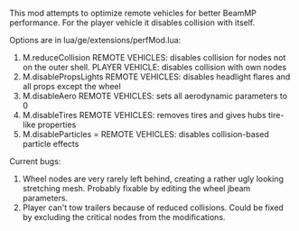 This mod attempts to optimize remote vehicles for better BeamMP performance. For the player vehicle it disables collision with itself.

Options are in lua/ge/extensions/perfMod.lua:

1. M.reduceCollision REMOTE VEHICLES: disables collision for nodes not on the outer shell. PLAYER VEHICLE: disables collision with own nodes
2. M.disablePropsLights REMOTE VEHICLES: disables headlight flares and all props except the wheel
3. M.disableAero REMOTE VEHICLES: sets all aerodynamic parameters to 0
4. M.disableTires REMOTE VEHICLES: removes tires and gives hubs tire-like properties
5. M.disableParticles = REMOTE VEHICLES: disables collision-based particle effects

Current bugs: 
1. Wheel nodes are very rarely left behind, creating a rather ugly looking stretching mesh. Probably fixable by editing the wheel jbeam parameters.
2. Player can't tow trailers because of reduced collisions. Could be fixed by excluding the critical nodes from the modifications.

